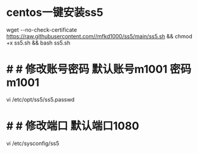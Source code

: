# centos一键安装ss5
wget --no-check-certificate https://raw.githubusercontent.com//mfkd1000/ss5/main/ss5.sh && chmod +x ss5.sh && bash ss5.sh


# # # 修改账号密码 默认账号m1001  密码m1001
vi /etc/opt/ss5/ss5.passwd
# # # 修改端口 默认端口1080
vi /etc/sysconfig/ss5
